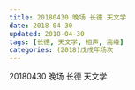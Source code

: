 ```yaml
---
title: 20180430 晚场 长德 天文学
date: 2018-04-30
updated: 2018-04-30
tags: [长德, 天文学, 相声, 高峰]
categories: (2018)戊戌年场次 
---
```

20180430 晚场 长德 天文学
